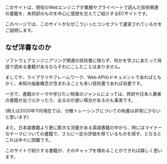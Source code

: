 このサイトは、現役のWebエンジニアが業務やプライベートで読んだ技術関連の書籍を、未邦訳のものを中心に感想を交えてご紹介するECサイトです。

このページでは、このサイトがなぜこういったコンセプトで運営されているかをご説明します。

## なぜ洋書なのか

ソフトウェアエンジニアリング関連の技術書に限らず、何かを学ぶにあたって母語で読める書籍があるならそれにこしたことはありません。

ましてや、ライブラリやフレームワーク、Web APIのドキュメントであればともかく、未知の抽象概念が含まれることも多い技術書であれば尚更です。

一方で、書籍のテーマや学びたい物事のジャンルによっては、邦訳や日本人著者の書籍が出づらかったり、出るのが遅い場合があるのも事実です。

(例えば2020年11月現在では、分散トレーシングについての和書は非常に少ないと思います)

また、日本語書籍より更に膨大な流量がある英語書籍の中から、時にはマイナーなテーマについての書籍で、さらに一定の評価を得ているものを探す、となるとこれは中々に困難です。

このサイトで紹介する書籍が、そのギャップを埋めることができれば嬉しく思います。

